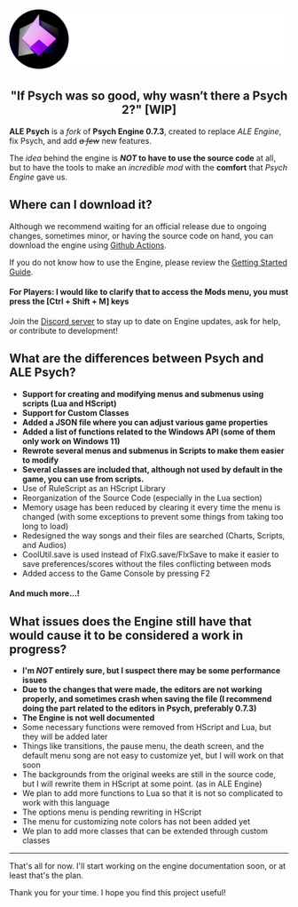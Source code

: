 <h1 align="center">
    <img src="art/githubLogo.png">
</h1>

<h2 align="center">
    "If Psych was so good, why wasn’t there a Psych 2?" [WIP]
</h2>

**ALE Psych** is a *fork* of **Psych Engine 0.7.3**, created to replace *ALE Engine*, fix Psych, and add *~~a few~~* new features.

The *idea* behind the engine is ***NOT* to have to use the source code** at all, but to have the tools to make an *incredible mod* with the **comfort** that *Psych Engine* gave us.

## Where can I download it?

Although we recommend waiting for an official release due to ongoing changes, sometimes minor, or having the source code on hand, you can download the engine using [Github Actions](https://github.com/ALE-Engine-Crew/ALE-Psych/actions).

If you do not know how to use the Engine, please review the [Getting Started Guide](docs/general/GETTING-STARTED.md).

#### For Players: I would like to clarify that to **access the Mods menu**, you must press the **[Ctrl + Shift + M]** keys

Join the [Discord server](https://discord.gg/NP4U9CUrsH) to stay up to date on Engine updates, ask for help, or contribute to development!

## What are the differences between Psych and ALE Psych?

- **Support for creating and modifying menus and submenus using scripts (Lua and HScript)**
- **Support for Custom Classes**
- **Added a JSON file where you can adjust various game properties**
- **Added a list of functions related to the Windows API (some of them only work on Windows 11)**
- **Rewrote several menus and submenus in Scripts to make them easier to modify**
- **Several classes are included that, although not used by default in the game, you can use from scripts.**
- Use of RuleScript as an HScript Library
- Reorganization of the Source Code (especially in the Lua section)
- Memory usage has been reduced by clearing it every time the menu is changed (with some exceptions to prevent some things from taking too long to load)
- Redesigned the way songs and their files are searched (Charts, Scripts, and Audios)
- CoolUtil.save is used instead of FlxG.save/FlxSave to make it easier to save preferences/scores without the files conflicting between mods
- Added access to the Game Console by pressing F2

#### And much more...!

## What issues does the Engine still have that would cause it to be considered a work in progress?

- **I'm *NOT* entirely sure, but I suspect there may be some performance issues**
- **Due to the changes that were made, the editors are not working properly, and sometimes crash when saving the file (I recommend doing the part related to the editors in Psych, preferably 0.7.3)**
- **The Engine is not well documented**
- Some necessary functions were removed from HScript and Lua, but they will be added later
- Things like transitions, the pause menu, the death screen, and the default menu song are not easy to customize yet, but I will work on that soon
- The backgrounds from the original weeks are still in the source code, but I will rewrite them in HScript at some point. (as in ALE Engine)
- We plan to add more functions to Lua so that it is not so complicated to work with this language
- The options menu is pending rewriting in HScript
- The menu for customizing note colors has not been added yet
- We plan to add more classes that can be extended through custom classes

---

That's all for now. I'll start working on the engine documentation soon, or at least that's the plan.

Thank you for your time. I hope you find this project useful!